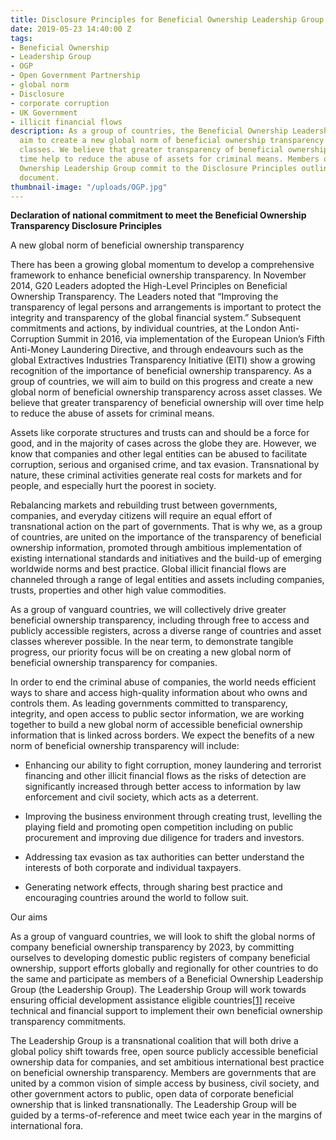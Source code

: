 ```yaml
---
title: Disclosure Principles for Beneficial Ownership Leadership Group
date: 2019-05-23 14:40:00 Z
tags:
- Beneficial Ownership
- Leadership Group
- OGP
- Open Government Partnership
- global norm
- Disclosure
- corporate corruption
- UK Government
- illicit financial flows
description: As a group of countries, the Beneficial Ownership Leadership Group will
  aim to create a new global norm of beneficial ownership transparency across asset
  classes. We believe that greater transparency of beneficial ownership will over
  time help to reduce the abuse of assets for criminal means. Members of the Beneficial
  Ownership Leadership Group commit to the Disclosure Principles outlined in this
  document.
thumbnail-image: "/uploads/OGP.jpg"
---
```


**Declaration of national commitment to meet the Beneficial Ownership Transparency Disclosure Principles**

A new global norm of beneficial ownership transparency

There has been a growing global momentum to develop a comprehensive framework to enhance beneficial ownership transparency. In November 2014, G20 Leaders adopted the High-Level Principles on Beneficial Ownership Transparency. The Leaders noted that “Improving the transparency of legal persons and arrangements is important to protect the integrity and transparency of the global financial system.” Subsequent commitments and actions, by individual countries, at the London Anti-Corruption Summit in 2016, via implementation of the European Union’s Fifth Anti-Money Laundering Directive, and through endeavours such as the global Extractives Industries Transparency Initiative (EITI) show a growing recognition of the importance of beneficial ownership transparency. As a group of countries, we will aim to build on this progress and create a new global norm of beneficial ownership transparency across asset classes. We believe that greater transparency of beneficial ownership will over time help to reduce the abuse of assets for criminal means.

Assets like corporate structures and trusts can and should be a force for good, and in the majority of cases across the globe they are. However, we know that companies and other legal entities can be abused to facilitate corruption, serious and organised crime, and tax evasion. Transnational by nature, these criminal activities generate real costs for markets and for people, and especially hurt the poorest in society.

Rebalancing markets and rebuilding trust between governments, companies, and everyday citizens will require an equal effort of transnational action on the part of governments. That is why we, as a group of countries, are united on the importance of the transparency of beneficial ownership information, promoted through ambitious implementation of existing international standards and initiatives and the build-up of emerging worldwide norms and best practice. Global illicit financial flows are channeled through a range of legal entities and assets including companies, trusts, properties and other high value commodities.

As a group of vanguard countries, we will collectively drive greater beneficial ownership transparency, including through free to access and publicly accessible registers, across a diverse range of countries and asset classes wherever possible. In the near term, to demonstrate tangible progress, our priority focus will be on creating a new global norm of beneficial ownership transparency for companies.

In order to end the criminal abuse of companies, the world needs efficient ways to share and access high-quality information about who owns and controls them. As leading governments committed to transparency, integrity, and open access to public sector information, we are working together to build a new global norm of accessible beneficial ownership information that is linked across borders. We expect the benefits of a new norm of beneficial ownership transparency will include:

- Enhancing our ability to fight corruption, money laundering and terrorist financing and other illicit financial flows as the risks of detection are significantly increased through better access to information by law enforcement and civil society, which acts as a deterrent.

- Improving the business environment through creating trust, levelling the playing field and promoting open competition including on public procurement and improving due diligence for traders and investors.

- Addressing tax evasion as tax authorities can better understand the interests of both corporate and individual taxpayers.

- Generating network effects, through sharing best practice and encouraging countries around the world to follow suit.

Our aims

As a group of vanguard countries, we will look to shift the global norms of company beneficial ownership transparency by 2023, by committing ourselves to developing domestic public registers of company beneficial ownership, support efforts globally and regionally for other countries to do the same and participate as members of a Beneficial Ownership Leadership Group (the Leadership Group). The Leadership Group will work towards ensuring official development assistance eligible countries[\[1\]](#_ftn1) receive technical and financial support to implement their own beneficial ownership transparency commitments.

The Leadership Group is a transnational coalition that will both drive a global policy shift towards free, open source publicly accessible beneficial ownership data for companies, and set ambitious international best practice on beneficial ownership transparency. Members are governments that are united by a common vision of simple access by business, civil society, and other government actors to public, open data of corporate beneficial ownership that is linked transnationally. The Leadership Group will be guided by a terms-of-reference and meet twice each year in the margins of international fora.